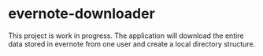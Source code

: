 # evernote-downloader
This project is work in progress. The application will download the entire data stored in evernote from one user and create a local directory structure.

